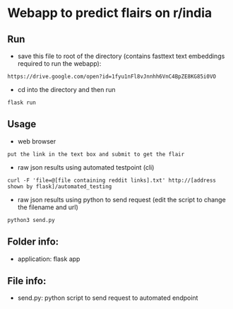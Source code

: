 # Webapp to predict flairs on r/india

## Run
* save this file to root of the directory (contains fasttext text embeddings required to run the webapp):
```
https://drive.google.com/open?id=1fyu1nFl8vJnnhh6VnC4BpZE8KG85i0VO
```

* cd into the directory and then run
```
flask run
```

## Usage
* web browser

```
put the link in the text box and submit to get the flair
```

* raw json results using automated testpoint (cli)

```
curl -F 'file=@[file containing reddit links].txt' http://[address shown by flask]/automated_testing
```

* raw json results using python to send request (edit the script to change the filename and url)

```
python3 send.py
```

## Folder info:
* application: flask app

## File info:
* send.py: python script to send request to automated endpoint
